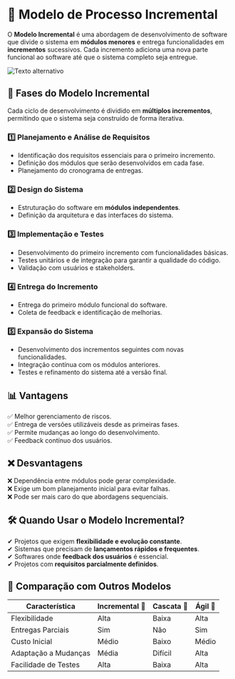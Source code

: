 # 🔄 Modelo de Processo Incremental

O **Modelo Incremental** é uma abordagem de desenvolvimento de software que divide o sistema em **módulos menores** e entrega funcionalidades em **incrementos** sucessivos. Cada incremento adiciona uma nova parte funcional ao software até que o sistema completo seja entregue.

![Texto alternativo](https://2.bp.blogspot.com/-fj7XK_N0gAw/UZZfMikCt5I/AAAAAAAAAAM/LvirPv5JtM0/s1600/incremental.png)


## 🔁 Fases do Modelo Incremental
Cada ciclo de desenvolvimento é dividido em **múltiplos incrementos**, permitindo que o sistema seja construído de forma iterativa.

### 1️⃣ Planejamento e Análise de Requisitos
- Identificação dos requisitos essenciais para o primeiro incremento.
- Definição dos módulos que serão desenvolvidos em cada fase.
- Planejamento do cronograma de entregas.

### 2️⃣ Design do Sistema
- Estruturação do software em **módulos independentes**.
- Definição da arquitetura e das interfaces do sistema.

### 3️⃣ Implementação e Testes
- Desenvolvimento do primeiro incremento com funcionalidades básicas.
- Testes unitários e de integração para garantir a qualidade do código.
- Validação com usuários e stakeholders.

### 4️⃣ Entrega do Incremento
- Entrega do primeiro módulo funcional do software.
- Coleta de feedback e identificação de melhorias.

### 5️⃣ Expansão do Sistema
- Desenvolvimento dos incrementos seguintes com novas funcionalidades.
- Integração contínua com os módulos anteriores.
- Testes e refinamento do sistema até a versão final.

## 📊 Vantagens
✅ Melhor gerenciamento de riscos.  
✅ Entrega de versões utilizáveis desde as primeiras fases.  
✅ Permite mudanças ao longo do desenvolvimento.  
✅ Feedback contínuo dos usuários.  

## ❌ Desvantagens
❌ Dependência entre módulos pode gerar complexidade.  
❌ Exige um bom planejamento inicial para evitar falhas.  
❌ Pode ser mais caro do que abordagens sequenciais.  

## 🛠 Quando Usar o Modelo Incremental?
✔ Projetos que exigem **flexibilidade e evolução constante**.  
✔ Sistemas que precisam de **lançamentos rápidos e frequentes**.  
✔ Softwares onde **feedback dos usuários** é essencial.  
✔ Projetos com **requisitos parcialmente definidos**.  

## 🔄 Comparação com Outros Modelos
| Característica       | Incremental 🔁 | Cascata 🚰 | Ágil 🔄 |
|----------------------|---------------|------------|--------|
| Flexibilidade       | Alta          | Baixa      | Alta   |
| Entregas Parciais   | Sim           | Não        | Sim    |
| Custo Inicial       | Médio         | Baixo      | Médio  |
| Adaptação a Mudanças | Média        | Difícil    | Alta   |
| Facilidade de Testes | Alta         | Baixa      | Alta   |
